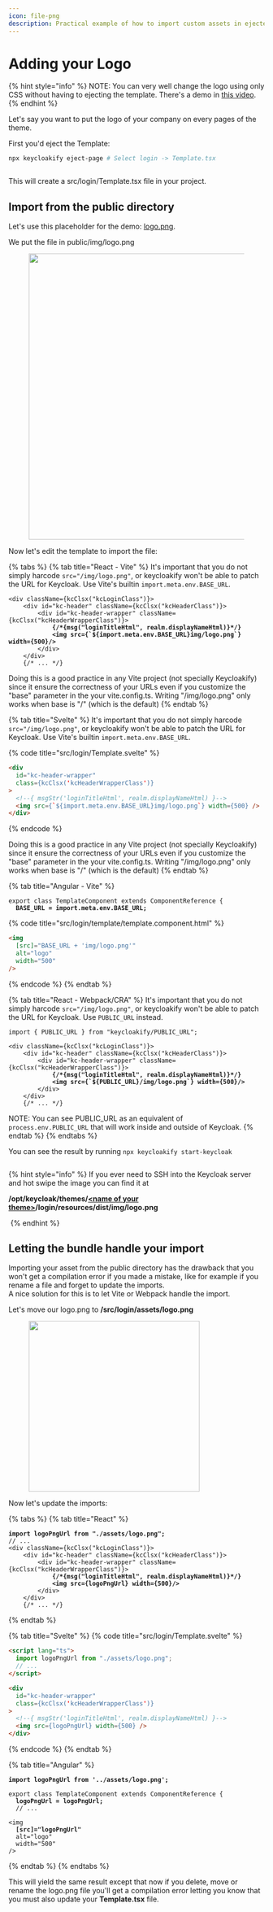 ```yaml
---
icon: file-png
description: Practical example of how to import custom assets in ejected components.
---
```


# Adding your Logo

{% hint style="info" %}
NOTE: You can very well change the logo using only CSS without having to ejecting the template. There's a demo in [this video](https://youtu.be/Nkoz1iD-HOA?si=6DLF7iAPTeX-pkNP). &#x20;
{% endhint %}

Let's say you want to put the logo of your company on every pages of the theme.

First you'd eject the Template:

```bash
npx keycloakify eject-page # Select login -> Template.tsx
```

<figure><img src="../.gitbook/assets/image (68).png" alt=""><figcaption></figcaption></figure>

This will create a src/login/Template.tsx file in your project.

## Import from the public directory

Let's use this placeholder for the demo: [logo.png](https://github.com/keycloakify/keycloakify/releases/download/v0.0.1/logo.png).

We put the file in public/img/logo.png

<div align="center" data-full-width="false"><figure><img src="../.gitbook/assets/image (69).png" alt="" width="563"><figcaption></figcaption></figure></div>

Now let's edit the template to import the file:

{% tabs %}
{% tab title="React - Vite" %}
It's important that you do not simply harcode `src="/img/logo.png"`, or keycloakify won't be able to patch the URL for Keycloak. Use Vite's builtin `import.meta.env.BASE_URL`.

<pre class="language-tsx" data-title="src/login/Template.tsx"><code class="lang-tsx">&#x3C;div className={kcClsx("kcLoginClass")}>
    &#x3C;div id="kc-header" className={kcClsx("kcHeaderClass")}>
        &#x3C;div id="kc-header-wrapper" className={kcClsx("kcHeaderWrapperClass")}>
<strong>            {/*{msg("loginTitleHtml", realm.displayNameHtml)}*/}
</strong><strong>            &#x3C;img src={`${import.meta.env.BASE_URL}img/logo.png`} width={500}/>
</strong>        &#x3C;/div>
    &#x3C;/div>
    {/* ... */}
</code></pre>

Doing this is a good practice in any Vite project (not specially Keycloakify) since it ensure the correctness of your URLs even if you customize the "base" parameter in the your vite.config.ts. Writing "/img/logo.png" only works when base is "/" (which is the default)
{% endtab %}

{% tab title="Svelte" %}
It's important that you do not simply harcode `src="/img/logo.png"`, or keycloakify won't be able to patch the URL for Keycloak. Use Vite's builtin `import.meta.env.BASE_URL`.

{% code title="src/login/Template.svelte" %}
```html
<div
  id="kc-header-wrapper"
  class={kcClsx('kcHeaderWrapperClass')}
>
  <!--{ msgStr('loginTitleHtml', realm.displayNameHtml) }-->
  <img src={`${import.meta.env.BASE_URL}img/logo.png`} width={500} />
</div>
```
{% endcode %}

Doing this is a good practice in any Vite project (not specially Keycloakify) since it ensure the correctness of your URLs even if you customize the "base" parameter in the your vite.config.ts. Writing "/img/logo.png" only works when base is "/" (which is the default)
{% endtab %}

{% tab title="Angular - Vite" %}
<pre class="language-typescript" data-title="src/login/template/template.component.ts"><code class="lang-typescript">export class TemplateComponent extends ComponentReference {
<strong>  BASE_URL = import.meta.env.BASE_URL;
</strong></code></pre>

{% code title="src/login/template/template.component.html" %}
```html
<img
  [src]="BASE_URL + 'img/logo.png'"
  alt="logo"
  width="500"
/>
```
{% endcode %}
{% endtab %}

{% tab title="React - Webpack/CRA" %}
It's important that you do not simply harcode `src="/img/logo.png"`, or keycloakify won't be able to patch the URL for Keycloak. Use `PUBLIC_URL` instead.

<pre class="language-tsx" data-title="src/login/Template.tsx"><code class="lang-tsx">import { PUBLIC_URL } from "keycloakify/PUBLIC_URL";

&#x3C;div className={kcClsx("kcLoginClass")}>
    &#x3C;div id="kc-header" className={kcClsx("kcHeaderClass")}>
        &#x3C;div id="kc-header-wrapper" className={kcClsx("kcHeaderWrapperClass")}>
<strong>            {/*{msg("loginTitleHtml", realm.displayNameHtml)}*/}
</strong><strong>            &#x3C;img src={`${PUBLIC_URL}/img/logo.png`} width={500}/>
</strong>        &#x3C;/div>
    &#x3C;/div>
    {/* ... */}
</code></pre>

NOTE: You can see PUBLIC\_URL as an equivalent of `process.env.PUBLIC_URL` that will work inside and outside of Keycloak.
{% endtab %}
{% endtabs %}

You can see the result by running `npx keycloakify start-keycloak`

<figure><img src="../.gitbook/assets/image (70).png" alt=""><figcaption></figcaption></figure>

{% hint style="info" %}
If you ever need to SSH into the Keycloak server and hot swipe the image you can find it at

**/opt/keycloak/themes/**[**\<name of your theme>**](../features/compiler-options/themename.md)**/login/resources/dist/img/logo.png**

<img src="../.gitbook/assets/image (71).png" alt="" data-size="original">
{% endhint %}

## Letting the bundle handle your import

Importing your asset from the public directory has the drawback that you won't get a compilation error if you made a mistake, like for example if you rename a file and forget to update the imports.\
A nice solution for this is to let Vite or Webpack handle the import.

Let's move our logo.png to **/src/login/assets/logo.png**

<figure><img src="../.gitbook/assets/image (72).png" alt="" width="336"><figcaption></figcaption></figure>

Now let's update the imports:

{% tabs %}
{% tab title="React" %}
<pre class="language-tsx" data-title="src/login/Template.tsx"><code class="lang-tsx"><strong>import logoPngUrl from "./assets/logo.png";
</strong>// ...
&#x3C;div className={kcClsx("kcLoginClass")}>
    &#x3C;div id="kc-header" className={kcClsx("kcHeaderClass")}>
        &#x3C;div id="kc-header-wrapper" className={kcClsx("kcHeaderWrapperClass")}>
<strong>            {/*{msg("loginTitleHtml", realm.displayNameHtml)}*/}
</strong><strong>            &#x3C;img src={logoPngUrl} width={500}/>
</strong>        &#x3C;/div>
    &#x3C;/div>
    {/* ... */}
</code></pre>
{% endtab %}

{% tab title="Svelte" %}
{% code title="src/login/Template.svelte" %}
```html
<script lang="ts">
  import logoPngUrl from "./assets/logo.png";
  // ...
</script>

<div
  id="kc-header-wrapper"
  class={kcClsx('kcHeaderWrapperClass')}
>
  <!--{ msgStr('loginTitleHtml', realm.displayNameHtml) }-->
  <img src={logoPngUrl} width={500} />
</div>
```
{% endcode %}
{% endtab %}

{% tab title="Angular" %}
<pre class="language-typescript" data-title="src/login/template/template.component.ts"><code class="lang-typescript"><strong>import logoPngUrl from '../assets/logo.png';
</strong>
export class TemplateComponent extends ComponentReference {
<strong>  logoPngUrl = logoPngUrl;
</strong>  // ...
</code></pre>

<pre class="language-html" data-title="src/login/template/template.component.html"><code class="lang-html">&#x3C;img
<strong>  [src]="logoPngUrl"
</strong>  alt="logo"
  width="500"
/>
</code></pre>
{% endtab %}
{% endtabs %}

This will yield the same result except that now if you delete, move or rename the logo.png file you'll get a compilation error letting you know that you must also update your **Template.tsx** file.
